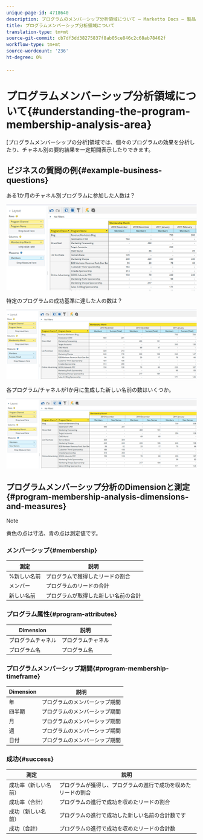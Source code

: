```yaml
---
unique-page-id: 4718640
description: プログラムのメンバーシップ分析領域について — Marketto Docs — 製品ドキュメント
title: プログラムメンバーシップ分析領域について
translation-type: tm+mt
source-git-commit: cb7df3dd38275837f8ab05ce846c2c68ab78462f
workflow-type: tm+mt
source-wordcount: '236'
ht-degree: 0%

---
```



# プログラムメンバーシップ分析領域について{#understanding-the-program-membership-analysis-area}

[プログラムメンバーシップの分析]領域では、個々のプログラムの効果を分析したり、チャネル別の要約結果を一定期間表示したりできます。

## ビジネスの質問の例{#example-business-questions}

ある1か月のチャネル別プログラムに参加した人数は？

![](assets/one-2.png)

特定のプログラムの成功基準に達した人の数は？

![](assets/two-2.png)

各プログラム/チャネルが1か月に生成した新しい名前の数はいくつか。

![](assets/three-2.png)

## プログラムメンバーシップ分析のDimensionと測定{#program-membership-analysis-dimensions-and-measures}

>[!NOTE]
>
>黄色の点は寸法、青の点は測定値です。

### メンバーシップ{#membership}

| 測定 | 説明 |
|---|---|
| %新しい名前 | プログラムで獲得したリードの割合 |
| メンバー | プログラムのリードの合計 |
| 新しい名前 | プログラムが取得した新しい名前の合計 |

### プログラム属性{#program-attributes}

| Dimension | 説明 |
|---|---|
| プログラムチャネル | プログラムチャネル |
| プログラム名 | プログラム名 |

### プログラムメンバーシップ期間{#program-membership-timeframe}

| Dimension | 説明 |
|---|---|
| 年 | プログラムのメンバーシップ期間 |
| 四半期 | プログラムのメンバーシップ期間 |
| 月 | プログラムのメンバーシップ期間 |
| 週 | プログラムのメンバーシップ期間 |
| 日付 | プログラムのメンバーシップ期間 |

### 成功{#success}

| 測定 | 説明 |
|---|---|
| 成功率（新しい名前） | プログラムが獲得し、プログラムの進行で成功を収めたリードの割合 |
| 成功率（合計） | プログラムの進行で成功を収めたリードの割合 |
| 成功（新しい名前） | プログラムの進行で成功した新しい名前の合計数です |
| 成功（合計） | プログラムの進行で成功を収めたリードの合計数 |
